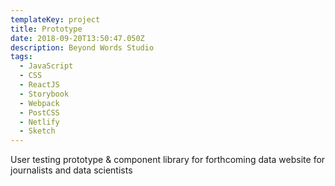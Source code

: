 ```yaml
---
templateKey: project
title: Prototype
date: 2018-09-20T13:50:47.050Z
description: Beyond Words Studio
tags:
  - JavaScript
  - CSS
  - ReactJS
  - Storybook
  - Webpack
  - PostCSS
  - Netlify
  - Sketch
---
```

User testing prototype & component library for forthcoming data website for journalists and data scientists
